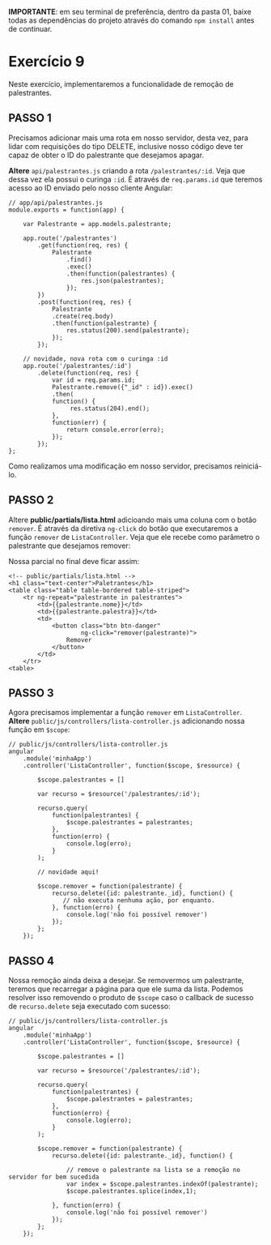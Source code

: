 **IMPORTANTE**: em seu terminal de preferência, dentro da pasta 01, baixe todas as dependências do projeto através do comando `npm install` antes de continuar.

# Exercício 9

Neste exercício, implementaremos a funcionalidade de remoção de palestrantes.

## PASSO 1

Precisamos adicionar mais uma rota em nosso servidor, desta vez, para lidar com requisições do tipo DELETE, inclusive nosso código deve ter capaz de obter o ID do palestrante que desejamos apagar.

**Altere** `api/palestrantes.js` criando a rota `/palestrantes/:id`. Veja que dessa vez ela possui o curinga `:id`. É através de `req.params.id` que teremos acesso ao ID enviado pelo nosso cliente Angular: 

```
// app/api/palestrantes.js
module.exports = function(app) {
    
    var Palestrante = app.models.palestrante;
    
    app.route('/palestrantes')
        .get(function(req, res) {
            Palestrante
                .find()
                .exec()
                .then(function(palestrantes) {
                    res.json(palestrantes);     
                });
        })
        .post(function(req, res) {
            Palestrante
            .create(req.body)
            .then(function(palestrante) {
                res.status(200).send(palestrante);
            });
        });
    
    // novidade, nova rota com o curinga :id
    app.route('/palestrantes/:id')
        .delete(function(req, res) {
            var id = req.params.id;
            Palestrante.remove({"_id" : id}).exec()
            .then(
            function() {
                 res.status(204).end(); 
            }, 
            function(err) {
                return console.error(erro);
            });
        });
};
```

Como realizamos uma modificação em nosso servidor, precisamos reiniciá-lo.

## PASSO 2
Altere **public/partials/lista.html** adicioando mais uma coluna com o botão `remover`. É através da diretiva `ng-click` do botão que executaremos a função `remover` de `ListaController`. Veja que ele recebe como parâmetro o palestrante que desejamos remover:

Nossa parcial no final deve ficar assim:

```
<!-- public/partials/lista.html -->
<h1 class="text-center">Paletrantes</h1>
<table class="table table-bordered table-striped">
    <tr ng-repeat="palestrante in palestrantes">
        <td>{{palestrante.nome}}</td>
        <td>{{palestrante.palestra}}</td>
        <td>
            <button class="btn btn-danger" 
                    ng-click="remover(palestrante)">
                Remover
            </button>
        </td>
    </tr>
<table>
```

## PASSO 3

Agora precisamos implementar a função `remover` em `ListaController`.
**Altere** `public/js/controllers/lista-controller.js` adicionando nossa função em `$scope`:

```
// public/js/controllers/lista-controller.js
angular
    .module('minhaApp')
    .controller('ListaController', function($scope, $resource) {

        $scope.palestrantes = []

        var recurso = $resource('/palestrantes/:id');

        recurso.query(
            function(palestrantes) {
                $scope.palestrantes = palestrantes;
            }, 
            function(erro) {
                console.log(erro);
            }
        );  
        
        // novidade aqui! 

        $scope.remover = function(palestrante) {
            recurso.delete({id: palestrante._id}, function() {
               // não executa nenhuma ação, por enquanto.
            }, function(erro) {
                console.log('não foi possível remover')
            }); 
        };        
    });
```

## PASSO 4
Nossa remoção ainda deixa a desejar. Se removermos um palestrante, teremos que recarregar a página para que ele suma da lista. Podemos resolver isso removendo o produto de `$scope` caso o callback de sucesso de `recurso.delete` seja executado com sucesso:

```
// public/js/controllers/lista-controller.js
angular
    .module('minhaApp')
    .controller('ListaController', function($scope, $resource) {

        $scope.palestrantes = []

        var recurso = $resource('/palestrantes/:id');

        recurso.query(
            function(palestrantes) {
                $scope.palestrantes = palestrantes;
            }, 
            function(erro) {
                console.log(erro);
            }
        );  

        $scope.remover = function(palestrante) {
            recurso.delete({id: palestrante._id}, function() {

                // remove o palestrante na lista se a remoção no servidor for bem sucedida
                var index = $scope.palestrantes.indexOf(palestrante);
                $scope.palestrantes.splice(index,1);

            }, function(erro) {
                console.log('não foi possível remover')
            }); 
        };        
    });
